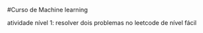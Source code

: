 #Curso de Machine learning

atividade nível 1:
resolver dois problemas no leetcode de nível fácil 


